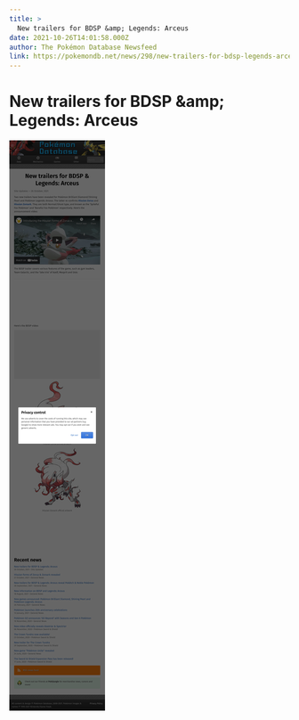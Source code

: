 ```yaml
---
title: >
  New trailers for BDSP &amp; Legends: Arceus
date: 2021-10-26T14:01:58.000Z
author: The Pokémon Database Newsfeed
link: https://pokemondb.net/news/298/new-trailers-for-bdsp-legends-arceus
---
```

# New trailers for BDSP &amp;amp; Legends: Arceus

[![New trailers for BDSP &amp;amp; Legends: Arceus](./screenshot.png)](https://pokemondb.net/news/298/new-trailers-for-bdsp-legends-arceus)
